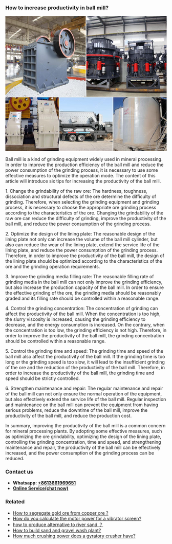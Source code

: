 <h3>How to increase productivity in ball mill?</h3><img src='1701745278.jpg' alt=''><p>Ball mill is a kind of grinding equipment widely used in mineral processing. In order to improve the production efficiency of the ball mill and reduce the power consumption of the grinding process, it is necessary to use some effective measures to optimize the operation mode. The content of this article will introduce six tips for increasing the productivity of the ball mill.</p><p>1. Change the grindability of the raw ore: The hardness, toughness, dissociation and structural defects of the ore determine the difficulty of grinding. Therefore, when selecting the grinding equipment and grinding process, it is necessary to choose the appropriate ore grinding process according to the characteristics of the ore. Changing the grindability of the raw ore can reduce the difficulty of grinding, improve the productivity of the ball mill, and reduce the power consumption of the grinding process.</p><p>2. Optimize the design of the lining plate: The reasonable design of the lining plate not only can increase the volume of the ball mill cylinder, but also can reduce the wear of the lining plate, extend the service life of the lining plate, and reduce the power consumption of the grinding process. Therefore, in order to improve the productivity of the ball mill, the design of the lining plate should be optimized according to the characteristics of the ore and the grinding operation requirements.</p><p>3. Improve the grinding media filling rate: The reasonable filling rate of grinding media in the ball mill can not only improve the grinding efficiency, but also increase the production capacity of the ball mill. In order to ensure the effective grinding of the ore, the grinding media should be reasonably graded and its filling rate should be controlled within a reasonable range.</p><p>4. Control the grinding concentration: The concentration of grinding can affect the productivity of the ball mill. When the concentration is too high, the slurry viscosity is increased, causing the grinding efficiency to decrease, and the energy consumption is increased. On the contrary, when the concentration is too low, the grinding efficiency is not high. Therefore, in order to improve the productivity of the ball mill, the grinding concentration should be controlled within a reasonable range.</p><p>5. Control the grinding time and speed: The grinding time and speed of the ball mill also affect the productivity of the ball mill. If the grinding time is too long or the grinding speed is too slow, it will lead to the insufficient grinding of the ore and the reduction of the productivity of the ball mill. Therefore, in order to increase the productivity of the ball mill, the grinding time and speed should be strictly controlled.</p><p>6. Strengthen maintenance and repair: The regular maintenance and repair of the ball mill can not only ensure the normal operation of the equipment, but also effectively extend the service life of the ball mill. Regular inspection and maintenance on the ball mill can prevent the equipment from having serious problems, reduce the downtime of the ball mill, improve the productivity of the ball mill, and reduce the production cost.</p><p>In summary, improving the productivity of the ball mill is a common concern for mineral processing plants. By adopting some effective measures, such as optimizing the ore grindability, optimizing the design of the lining plate, controlling the grinding concentration, time and speed, and strengthening maintenance and repair, the productivity of the ball mill can be effectively increased, and the power consumption of the grinding process can be reduced.</p><h3>Contact us</h3><ul><li><strong>Whatsapp:&nbsp;<a href="https://wa.me/8613661969651">+8613661969651</a></strong></li><li><a href="https://swt.shibang-china.com/?git&amp;zhl&amp;How to increase productivity in ball mill"><strong>Online Service(chat now)</strong></a></li></ul><h3>Related</h3><ul><li><a href='How to segregate gold ore from copper ore .md'>How to segregate gold ore from copper ore ?</a></li><li><a href='How do you calculate the motor power for a vibrator screen.md'>How do you calculate the motor power for a vibrator screen?</a></li><li><a href='how to produce alternative to river sand ？.md'>how to produce alternative to river sand ？</a></li><li><a href='How to build sand and gravel wash plant.md'>How to build sand and gravel wash plant?</a></li><li><a href='How much crushing power does a gyratory crusher have.md'>How much crushing power does a gyratory crusher have?</a></li></ul>